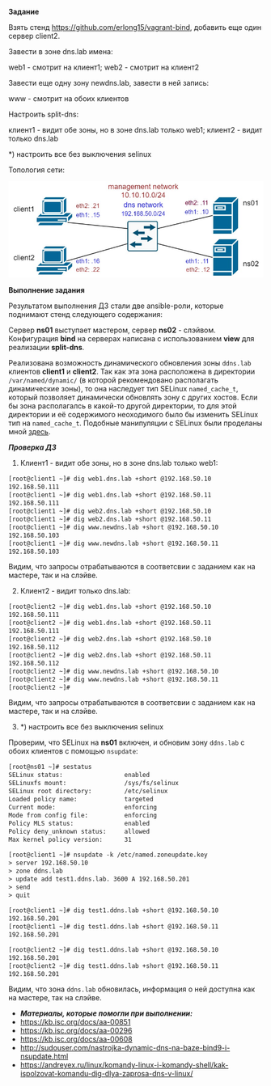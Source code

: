 **Задание**

Взять стенд https://github.com/erlong15/vagrant-bind, добавить еще один сервер client2.

Завести в зоне dns.lab имена:

web1 - смотрит на клиент1;
web2 - смотрит на клиент2

Завести еще одну зону newdns.lab, завести в ней запись:

www - смотрит на обоих клиентов

Настроить split-dns:

клиент1 - видит обе зоны, но в зоне dns.lab только web1;
клиент2 - видит только dns.lab

*) настроить все без выключения selinux


Топология сети:

![alt text](./bind-topology.png)


**Выполнение задания**

Результатом выполнения ДЗ стали две ansible-роли, которые поднимают стенд следующего содержания:

Сервер **ns01** выступает мастером, сервер **ns02** - слэйвом. Конфигурация **bind** на серверах написана с использованием **view** для реализации **split-dns**.

Реализована возможность динамического обновления зоны `ddns.lab` клиентов **client1** и **client2**. Так как эта зона расположена в директории `/var/named/dynamic/` (в которой рекомендовано располагать динамические зоны), то она наследует тип SELinux `named_cache_t`, который позволяет динамически обновлять зону с других хостов. Если бы зона располагалсь в какой-то другой директории, то для этой директории и её содержимого неоходимого было бы изменить SELinux тип на `named_cache_t`. Подобные манипуляции с SELinux были проделаны мной [здесь](https://github.com/vasilij-m/otus-linux-2-12).

***Проверка ДЗ***

1. Клиент1 - видит обе зоны, но в зоне dns.lab только web1:

```
[root@client1 ~]# dig web1.dns.lab +short @192.168.50.10
192.168.50.111
[root@client1 ~]# dig web1.dns.lab +short @192.168.50.11
192.168.50.111
[root@client1 ~]# dig web2.dns.lab +short @192.168.50.10
[root@client1 ~]# dig web2.dns.lab +short @192.168.50.11
[root@client1 ~]# dig www.newdns.lab +short @192.168.50.10
192.168.50.103
[root@client1 ~]# dig www.newdns.lab +short @192.168.50.11
192.168.50.103
```

Видим, что запросы отрабатываются в соответсвии с заданием как на мастере, так и на слэйве.

2. Клиент2 - видит только dns.lab:

```
[root@client2 ~]# dig web1.dns.lab +short @192.168.50.10
192.168.50.111
[root@client2 ~]# dig web1.dns.lab +short @192.168.50.11
192.168.50.111
[root@client2 ~]# dig web2.dns.lab +short @192.168.50.10
192.168.50.112
[root@client2 ~]# dig web2.dns.lab +short @192.168.50.11
192.168.50.112
[root@client2 ~]# dig www.newdns.lab +short @192.168.50.10
[root@client2 ~]# dig www.newdns.lab +short @192.168.50.11
[root@client2 ~]#
```

Видим, что запросы отрабатываются в соответсвии с заданием как на мастере, так и на слэйве.

3. *) настроить все без выключения selinux

Проверим, что SELinux на **ns01** включен, и обновим зону `ddns.lab` с обоих клиентов с помощью `nsupdate`:

```
[root@ns01 ~]# sestatus
SELinux status:                 enabled
SELinuxfs mount:                /sys/fs/selinux
SELinux root directory:         /etc/selinux
Loaded policy name:             targeted
Current mode:                   enforcing
Mode from config file:          enforcing
Policy MLS status:              enabled
Policy deny_unknown status:     allowed
Max kernel policy version:      31
```
```
[root@client1 ~]# nsupdate -k /etc/named.zoneupdate.key 
> server 192.168.50.10
> zone ddns.lab
> update add test1.ddns.lab. 3600 A 192.168.50.201
> send
> quit
```
```
[root@client1 ~]# dig test1.ddns.lab +short @192.168.50.10
192.168.50.201
[root@client1 ~]# dig test1.ddns.lab +short @192.168.50.11
192.168.50.201
```
```
[root@client2 ~]# dig test1.ddns.lab +short @192.168.50.10
192.168.50.201
[root@client2 ~]# dig test1.ddns.lab +short @192.168.50.11
192.168.50.201
```
Видим, что зона `ddns.lab` обновилась, информация о ней доступна как на мастере, так на слэйве.


* ***Материалы, которые помогли при выполнении:***
 * https://kb.isc.org/docs/aa-00851
 * https://kb.isc.org/docs/aa-00296
 * https://kb.isc.org/docs/aa-00608
 * http://sudouser.com/nastrojka-dynamic-dns-na-baze-bind9-i-nsupdate.html
 * https://andreyex.ru/linux/komandy-linux-i-komandy-shell/kak-ispolzovat-komandu-dig-dlya-zaprosa-dns-v-linux/





